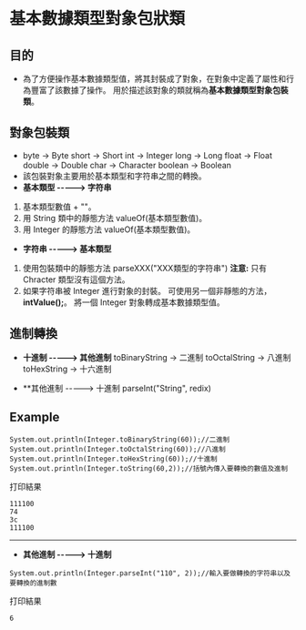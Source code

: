 # 基本數據類型對象包狀類

## 目的
- 為了方便操作基本數據類型值，將其封裝成了對象，在對象中定義了屬性和行為豐富了該數據了操作。
用於描述該對象的類就稱為**基本數據類型對象包裝類**。

## 對象包裝類
- byte -> Byte
short -> Short
int -> Integer
long -> Long
float -> Float
double -> Double
char -> Character
boolean -> Boolean
- 該包裝對象主要用於基本類型和字符串之間的轉換。
- **基本類型 -----> 字符串**
1. 基本類型數值 + ""。
2. 用 String 類中的靜態方法 valueOf(基本類型數值)。
3. 用 Integer 的靜態方法 valueOf(基本類型數值)。
- **字符串 -----> 基本類型**
1. 使用包裝類中的靜態方法 parseXXX("XXX類型的字符串")
   **注意:** 只有 Chracter 類型沒有這個方法。
2. 如果字符串被 Integer 進行對象的封裝。
   可使用另一個非靜態的方法，**intValue();**。
   將一個 Integer 對象轉成基本數據類型值。

## 進制轉換
- **十進制 -----> 其他進制**
toBinaryString -> 二進制
toOctalString -> 八進制
toHexString -> 十六進制

- **其他進制 -----> 十進制
parseInt("String", redix)

## Example
```
System.out.println(Integer.toBinaryString(60));//二進制
System.out.println(Integer.toOctalString(60));//八進制
System.out.println(Integer.toHexString(60));//十進制
System.out.println(Integer.toString(60,2));//括號內傳入要轉換的數值及進制
```
打印結果
```
111100
74
3c
111100
```
---
- **其他進制 -----> 十進制**
```
System.out.println(Integer.parseInt("110", 2));//輸入要做轉換的字符串以及要轉換的進制數
```
打印結果
```
6
```
